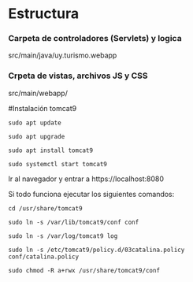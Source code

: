 # Estructura

### Carpeta de controladores (Servlets) y logica
src/main/java/uy.turismo.webapp

### Crpeta de vistas, archivos JS y CSS 
src/main/webapp/

#Instalación tomcat9

`sudo apt update`

`sudo apt upgrade`

`sudo apt install tomcat9` 

`sudo systemctl start tomcat9`

Ir al navegador y entrar a https://localhost:8080

Si todo funciona ejecutar los siguientes comandos: 

`cd /usr/share/tomcat9`

`sudo ln -s /var/lib/tomcat9/conf conf`

`sudo ln -s /var/log/tomcat9 log`

`sudo ln -s /etc/tomcat9/policy.d/03catalina.policy conf/catalina.policy`

`sudo chmod -R a+rwx /usr/share/tomcat9/conf`

